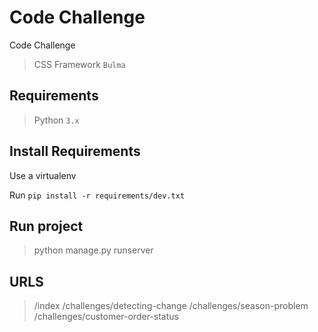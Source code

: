 # Code Challenge

Code Challenge

> CSS Framework `Bulma`

## Requirements

> Python `3.x`

## Install Requirements

Use a virtualenv

Run `pip install -r requirements/dev.txt` 


## Run project

> python manage.py runserver

## URLS

> /index
> /challenges/detecting-change
> /challenges/season-problem
> /challenges/customer-order-status
